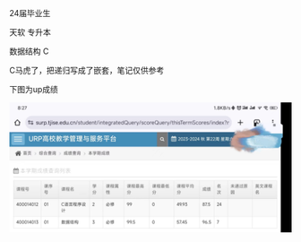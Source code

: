24届毕业生

天软	专升本	

数据结构	C

C马虎了，把递归写成了嵌套，笔记仅供参考

下图为up成绩

![fcefaaf79801d59fde6132e0ff64246](./assets/fcefaaf79801d59fde6132e0ff64246.jpg)
